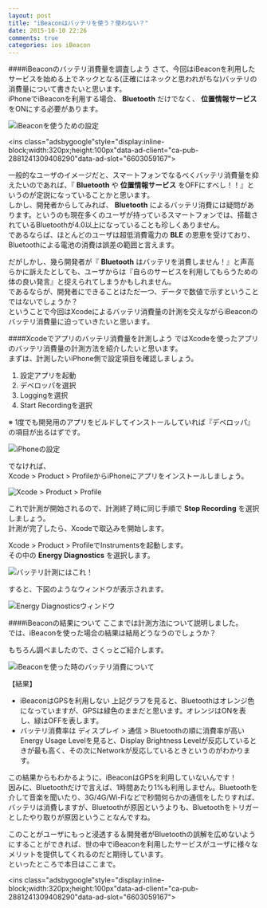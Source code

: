 ```yaml
---
layout: post
title: "iBeaconはバッテリを使う？使わない？"
date: 2015-10-10 22:26
comments: true
categories: ios iBeacon
---
```


####iBeaconのバッテリ消費量を調査しよう
さて、今回はiBeaconを利用したサービスを始める上でネックとなる(正確にはネックと思われがちな)バッテリの消費量について書きたいと思います。  
iPhoneでiBeaconを利用する場合、 **Bluetooth** だけでなく、 **位置情報サービス** をONにする必要があります。  

![iBeaconを使うための設定](/images/ibeacon-setting1.png)  

<script async src="//pagead2.googlesyndication.com/pagead/js/adsbygoogle.js"></script>
<ins class="adsbygoogle"style="display:inline-block;width:320px;height:100px"data-ad-client="ca-pub-2881241309408290"data-ad-slot="6603059167"></ins>
<script>
(adsbygoogle = window.adsbygoogle || []).push({});
</script>

<!-- more -->

一般的なユーザのイメージだと、スマートフォンでなるべくバッテリ消費量を抑えたいのであれば、『 **Bluetooth** や **位置情報サービス** をOFFにすべし！！』というのが定説になっていることかと思います。  
しかし、開発者からしてみれば、 **Bluetooth** によるバッテリ消費には疑問があります。というのも現在多くのユーザが持っているスマートフォンでは、搭載されているBluetoothが4.0以上になっていることも珍しくありません。  
であるならば、ほとんどのユーザは超低消費電力の **BLE** の恩恵を受けており、Bluetoothによる電池の消費は誤差の範囲と言えます。  

だがしかし、幾ら開発者が『 **Bluetooth** はバッテリを消費しません！』と声高らかに訴えたとしても、ユーザからは『自らのサービスを利用してもらうための体の良い発言』と捉えられてしまうかもしれません。  
であるならが、開発者にできることはただ一つ、データで数値で示すということではないでしょうか？  
ということで今回はXcodeによるバッテリ消費量の計測を交えながらiBeaconのバッテリ消費量に迫っていきたいと思います。  

####Xcodeでアプリのバッテリ消費量を計測しよう
ではXcodeを使ったアプリのバッテリ消費量の計測方法を紹介したいと思います。  
まずは、計測したいiPhone側で設定項目を確認しましょう。  

1. 設定アプリを起動
2. デベロッパを選択
3. Loggingを選択
4. Start Recordingを選択

※ 1度でも開発用のアプリをビルドしてインストールしていれば『デベロッパ』の項目が出るはずです。  

![iPhoneの設定](/images/ibeacon-setting2.png)  

でなければ、  
Xcode > Product > ProfileからiPhoneにアプリをインストールしましょう。  

![Xcode > Product > Profile](/images/ibeacon-setting3.png)

これで計測が開始されるので、計測終了時に同じ手順で **Stop Recording** を選択しましょう。  
計測が完了したら、Xcodeで取込みを開始します。  

Xcode > Product > ProfileでInstrumentsを起動します。  
その中の **Energy Diagnostics** を選択します。  

![バッテリ計測にはこれ！](/images/ibeacon-setting4.png)  

すると、下図のようなウィンドウが表示されます。  

![Energy Diagnosticsウィンドウ](/images/ibeacon-setting5.png)  

####iBeaconの結果について
ここまでは計測方法について説明しました。  
では、iBeaconを使った場合の結果は結局どうなうのでしょうか？  

もちろん調べましたので、さくっとご紹介します。  

![iBeaconを使った時のバッテリ消費について](/images/ibeacon-setting6.png)  

【結果】  

* iBeaconはGPSを利用しない
上記グラフを見ると、Bluetoothはオレンジ色になっていますが、GPSは緑色のままだと思います。オレンジはONを表し、緑はOFFを表します。  
* バッテリ消費率は ディスプレイ > 通信 > Bluetoothの順に消費率が高い
Energy Usage Levelを見ると、Display Brightness Levelが反応しているときが最も高く、その次にNetworkが反応しているときというのがわかります。  

この結果からもわかるように、iBeaconはGPSを利用していないんです！  
因みに、Bluetoothだけで言えば、1時間あたり1%も利用しません。Bluetoothを介して音楽を聞いたり、3G/4G/Wi-Fiなどで秒間何らかの通信をしたりすれば、バッテリは消費しますが、Bluetoothが原因というよりも、Bluetoothをトリガーとしたやり取りが原因ということなんですね。  

このことがユーザにもっと浸透する＆開発者がBluetoothの誤解を広めないようにすることができれば、世の中でiBeaconを利用したサービスがユーザに様々なメリットを提供してくれるのだと期待しています。  
といったところで本日はここまで。  

<script async src="//pagead2.googlesyndication.com/pagead/js/adsbygoogle.js"></script>
<ins class="adsbygoogle"style="display:inline-block;width:320px;height:100px"data-ad-client="ca-pub-2881241309408290"data-ad-slot="6603059167"></ins>
<script>
(adsbygoogle = window.adsbygoogle || []).push({});
</script>
